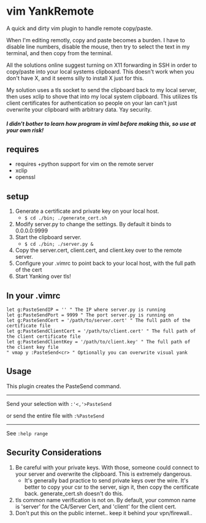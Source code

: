 # vim YankRemote
A quick and dirty vim plugin to handle remote copy/paste.

When I'm editing remotly, copy and paste becomes a burden. I have to disable line numbers, disable the mouse, then try to select the text in my terminal, and then copy from the terminal.

All the solutions online suggest turning on X11 forwarding in SSH in order to copy/paste into your local systems clipboard.
This doesn't work when you don't have X, and it seems silly to install X just for this.

My solution uses a tls socket to send the clipboard back to my local server, then uses xclip to shove that into my local system clipboard.
This utilizes tls client certificates for authentication so people on your lan can't just overwrite your clipboard with arbitrary data. Yay security.

##### I didn't bother to learn how program in viml before making this, so use at your own risk! #####

## requires ##
* requires +python support for vim on the remote server
* xclip
* openssl

## setup ##
1. Generate a certificate and private key on your local host.
	* ``` $ cd ./bin; ./generate_cert.sh ```
2. Modify server.py to change the settings. By default it binds to 0.0.0.0:9999
3. Start the clipboard server.
	* ``` $ cd ./bin; ./server.py & ```
4. Copy the server.cert, client.cert, and client.key over to the remote server.
5. Configure your .vimrc to point back to your local host, with the full path of the cert
6. Start Yanking over tls!

## In your .vimrc
```
let g:PasteSendIP = '' " The IP where server.py is running
let g:PasteSendPort = 9999 " The port server.py is running on
let g:PasteSendCert = '/path/to/server.cert' " The full path of the certificate file
let g:PasteSendClientCert = '/path/to/client.cert' " The full path of the client certificate file
let g:PasteSendClientKey = '/path/to/client.key' " The full path of the client key file
" vmap y :PasteSend<cr> " Optionally you can overwrite visual yank
```
## Usage
This plugin creates the PasteSend command.

---

Send your selection with
``` :'<,'>PasteSend ```

or send the entire file with
``` :%PasteSend ```

---

See ```:help range```

## Security Considerations
1. Be careful with your private keys. With those, someone could connect to your server and overwrite the clipboard. This is extremely dangerous.
	* It's generally bad practice to send private keys over the wire. It's better to copy your csr to the server, sign it, then copy the certificate back. generate_cert.sh doesn't do this.
2. tls common name verification is not on. By default, your common name is 'server' for the CA/Server Cert, and 'client' for the client cert.
3. Don't put this on the public internet.. keep it behind your vpn/firewall..
